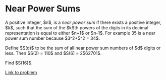 # Near Power Sums

<p>
A positive integer, $n$, is a <i>near power sum</i> if there exists a positive integer, $k$, such that the sum of the $k$th powers of the digits in its decimal representation is equal to either $n+1$ or $n-1$. For example 35 is a near power sum number because $3^2+5^2 = 34$.
</p>
<p>
Define $S(d)$ to be the sum of all near power sum numbers of $d$ digits or less. 
Then $S(2) = 110$ and $S(6) = 2562701$.
</p>
<p>
Find $S(16)$.
</p>

[Link to problem](https://projecteuler.net/problem=749)
